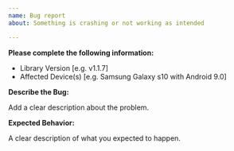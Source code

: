 ```yaml
---
name: Bug report
about: Something is crashing or not working as intended

---
```


**Please complete the following information:**
- Library Version [e.g. v1.1.7]
- Affected Device(s) [e.g. Samsung Galaxy s10 with Android 9.0]
 
**Describe the Bug:**

Add a clear description about the problem.

**Expected Behavior:**

A clear description of what you expected to happen.
